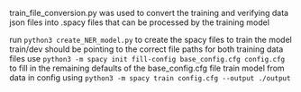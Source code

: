 train_file_conversion.py was used to convert the training and verifying data json files into .spacy files that can be processed by the training model

run `python3 create_NER_model.py` to create the spacy files to train the model 
train/dev should be pointing to the correct file paths for both training data files
use `python3 -m spacy init fill-config base_config.cfg config.cfg` to fill in the remaining defaults of the base_config.cfg file
train model from data in config using `python3 -m spacy train config.cfg --output ./output`